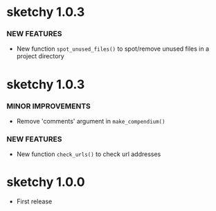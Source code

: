 sketchy 1.0.3
=========================

### NEW FEATURES

* New function `spot_unused_files()` to spot/remove unused files in a project directory

sketchy 1.0.3
=========================

### MINOR IMPROVEMENTS

* Remove 'comments' argument in `make_compendium()`

### NEW FEATURES

* New function `check_urls()` to check url addresses

sketchy 1.0.0
=========================

* First release
